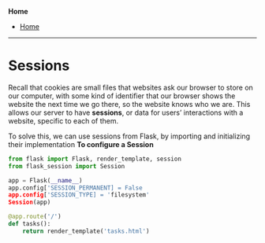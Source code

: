 **Home**
- [Home](../index.md)
---  
# Sessions
Recall that cookies are small files that websites ask our browser to store on our computer, with some kind of identifier that our browser shows the website the next time we go there, so the website knows who we are. This allows our server to have **sessions**, or data for users’ interactions with a website, specific to each of them.  

To solve this, we can use sessions from Flask, by importing and initializing their implementation
**To configure a Session**
```python
from flask import Flask, render_template, session
from flask_session import Session

app = Flask(__name__)
app.config['SESSION_PERMANENT] = False
app.config['SESSION_TYPE] = 'filesystem'
Session(app)

@app.route('/')
def tasks():
    return render_template('tasks.html')

```
